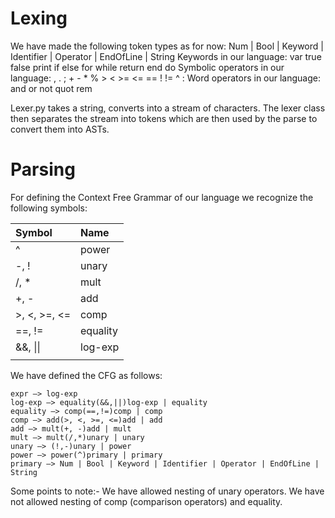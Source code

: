 # Lexing 
We have made the following token types as for now: Num | Bool | Keyword | Identifier | Operator | EndOfLine | String
Keywords in our language: var true false print if else for while return end do
Symbolic operators in our language: , . ; + - * % > < >= <= == ! != ^ :
Word operators in our language: and or not quot rem

Lexer.py takes a string, converts into a stream of characters. The lexer class then separates the stream into tokens which are then used by the parse to convert them into ASTs.


# Parsing

For defining the Context Free Grammar of our language we recognize the following symbols: 


|Symbol | Name|
|:---|:---|
|^   |    power|
|-, !|    unary|
|/, *  |  mult|
|+, -   | add|
|>, <, >=, <= | comp|
|==, !=  | equality|
|&&, \|\| |log-exp|
|||


We have defined the CFG as follows:


```
expr —> log-exp
log-exp —> equality(&&,||)log-exp | equality
equality —> comp(==,!=)comp | comp
comp —> add(>, <, >=, <=)add | add
add —> mult(+, -)add | mult
mult —> mult(/,*)unary | unary
unary —> (!,-)unary | power
power —> power(^)primary | primary
primary —> Num | Bool | Keyword | Identifier | Operator | EndOfLine | String
```

Some points to note:-
We have allowed nesting of unary operators.
We have not allowed nesting of comp (comparison operators) and equality.
